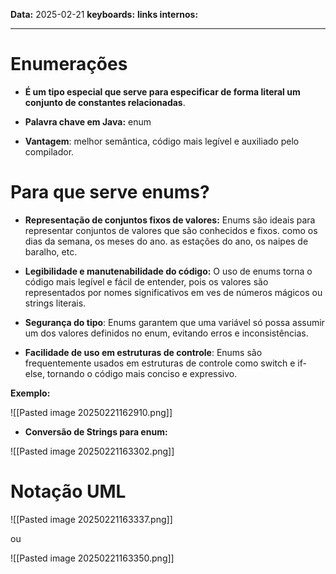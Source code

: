 
**Data:** 2025-02-21
**keyboards:** 
**links internos:** 
___

# Enumerações 

- **É um tipo especial que serve para especificar de forma literal um conjunto de constantes relacionadas**.

- **Palavra chave em Java:** enum

- **Vantagem**: melhor semântica, código mais legível e auxiliado pelo compilador.



# Para que serve enums?

- **Representação de conjuntos fixos de valores:** Enums são ideais para representar conjuntos de valores que são conhecidos e fixos. como os dias da semana, os meses do ano. as estações do ano, os naipes de baralho, etc.

- **Legibilidade e manutenabilidade do código:** O uso de enums torna o código mais legível e fácil de entender, pois os valores são representados por nomes significativos em ves de números mágicos ou strings literais.

- **Segurança do tipo**: Enums garantem que uma variável só possa assumir um dos valores definidos no enum, evitando erros e inconsistências.

- **Facilidade de uso em estruturas de controle**: Enums são frequentemente usados em estruturas de controle como switch e if-else, tornando o código mais conciso e expressivo.

**Exemplo:**

![[Pasted image 20250221162910.png]]


- **Conversão de Strings para enum:**

![[Pasted image 20250221163302.png]]


# Notação UML

![[Pasted image 20250221163337.png]]

ou

![[Pasted image 20250221163350.png]]



 